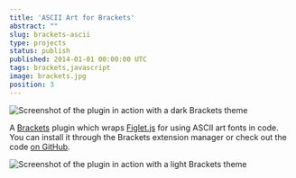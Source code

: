 ```yaml
---
title: 'ASCII Art for Brackets'
abstract: ""
slug: brackets-ascii
type: projects
status: publish
published: 2014-01-01 00:00:00 UTC
tags: brackets,javascript
image: brackets.jpg
position: 3
---
```


![Screenshot of the plugin in action with a dark Brackets
theme](https://farm3.staticflickr.com/2936/14066187607_8f29cbd6e2_b.jpg)

A [Brackets][1] plugin which wraps [Figlet.js][2] for using ASCII art fonts in code. You can install it
through the Brackets extension manager or check out the code [on
GitHub][3].

![Screenshot of the plugin in action with a light Brackets
theme](https://farm6.staticflickr.com/5521/14252766175_81dc9754ba_b.jpg)



[1]: http://brackets.io/
[2]: https://github.com/patorjk/figlet.js
[3]: https://github.com/velvetkevorkian/BracketsAsciiFonts
